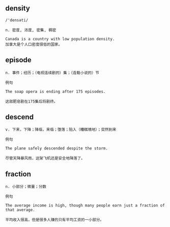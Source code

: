 ## density
```
/'densəti/

n. 密度, 浓度, 密集, 稠密

Canada is a country with low population density.
加拿大是个人口密度很低的国家。
```
## episode
```
n. 事件；经历；（电视连续剧的）集；（连载小说的）节

例句

The soap opera is ending after 175 episodes.

这部肥皂剧在175集后将剧终。
```
## descend
```
v. 下来，下降；降临，来临；堕落；陷入（糟糕境地）；突然到来

例句

The plane safely descended despite the storm.

尽管天降暴风雨，这架飞机还是安全地降落了。
```
## fraction
```
n. 小部分；微量；分数

例句

The average income is high, though many people earn just a fraction of that average.

平均收入很高，但是很多人赚的只有平均工资的一小部分。
```